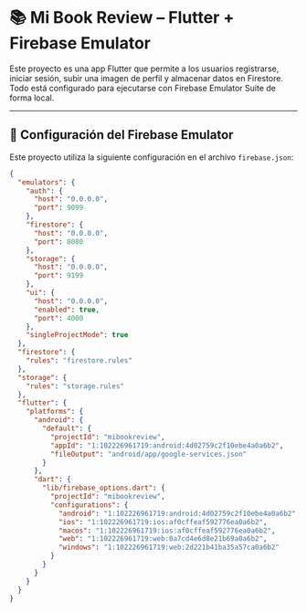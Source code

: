 # 📚 Mi Book Review – Flutter + Firebase Emulator

Este proyecto es una app Flutter que permite a los usuarios registrarse, iniciar sesión, subir una imagen de perfil y almacenar datos en Firestore. Todo está configurado para ejecutarse con Firebase Emulator Suite de forma local.

---

## 🔧 Configuración del Firebase Emulator

Este proyecto utiliza la siguiente configuración en el archivo `firebase.json`:

```json
{
  "emulators": {
    "auth": {
      "host": "0.0.0.0",
      "port": 9099
    },
    "firestore": {
      "host": "0.0.0.0",
      "port": 8080
    },
    "storage": {
      "host": "0.0.0.0",
      "port": 9199
    },
    "ui": {
      "host": "0.0.0.0",
      "enabled": true,
      "port": 4000
    },
    "singleProjectMode": true
  },
  "firestore": {
    "rules": "firestore.rules"
  },
  "storage": {
    "rules": "storage.rules"
  },
  "flutter": {
    "platforms": {
      "android": {
        "default": {
          "projectId": "mibookreview",
          "appId": "1:102226961719:android:4d02759c2f10ebe4a0a6b2",
          "fileOutput": "android/app/google-services.json"
        }
      },
      "dart": {
        "lib/firebase_options.dart": {
          "projectId": "mibookreview",
          "configurations": {
            "android": "1:102226961719:android:4d02759c2f10ebe4a0a6b2",
            "ios": "1:102226961719:ios:af0cffeaf592776ea0a6b2",
            "macos": "1:102226961719:ios:af0cffeaf592776ea0a6b2",
            "web": "1:102226961719:web:0a7cd4e6d8e21b69a0a6b2",
            "windows": "1:102226961719:web:2d221b41ba35a57ca0a6b2"
          }
        }
      }
    }
  }
}
